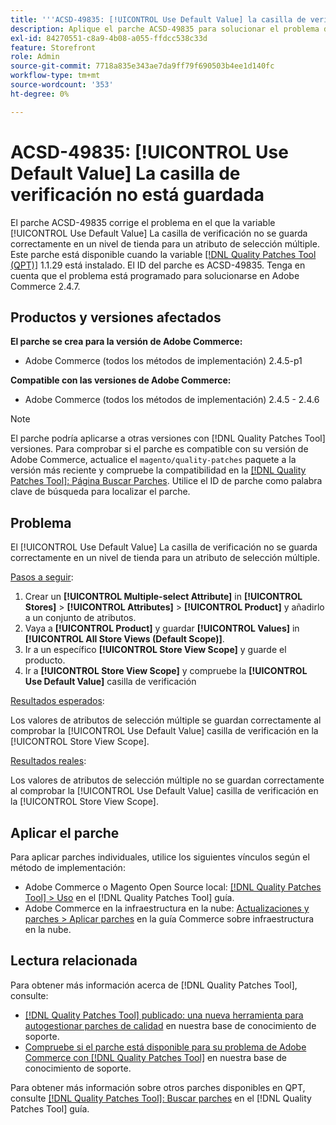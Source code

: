 ```yaml
---
title: '''ACSD-49835: [!UICONTROL Use Default Value] la casilla de verificación no está guardada"'
description: Aplique el parche ACSD-49835 para solucionar el problema de Adobe Commerce donde la variable [!UICONTROL Use Default Value] La casilla de verificación no se guarda correctamente en un nivel de tienda para un atributo de selección múltiple.
exl-id: 84270551-c8a9-4b08-a055-ffdcc538c33d
feature: Storefront
role: Admin
source-git-commit: 7718a835e343ae7da9ff79f690503b4ee1d140fc
workflow-type: tm+mt
source-wordcount: '353'
ht-degree: 0%

---
```


# ACSD-49835: [!UICONTROL Use Default Value] La casilla de verificación no está guardada

El parche ACSD-49835 corrige el problema en el que la variable [!UICONTROL Use Default Value] La casilla de verificación no se guarda correctamente en un nivel de tienda para un atributo de selección múltiple. Este parche está disponible cuando la variable [[!DNL Quality Patches Tool (QPT)]](/help/announcements/adobe-commerce-announcements/magento-quality-patches-released-new-tool-to-self-serve-quality-patches.md) 1.1.29 está instalado. El ID del parche es ACSD-49835. Tenga en cuenta que el problema está programado para solucionarse en Adobe Commerce 2.4.7.

## Productos y versiones afectados

**El parche se crea para la versión de Adobe Commerce:**

* Adobe Commerce (todos los métodos de implementación) 2.4.5-p1

**Compatible con las versiones de Adobe Commerce:**

* Adobe Commerce (todos los métodos de implementación) 2.4.5 - 2.4.6

>[!NOTE]
>
>El parche podría aplicarse a otras versiones con [!DNL Quality Patches Tool] versiones. Para comprobar si el parche es compatible con su versión de Adobe Commerce, actualice el `magento/quality-patches` paquete a la versión más reciente y compruebe la compatibilidad en la [[!DNL Quality Patches Tool]: Página Buscar Parches](https://experienceleague.adobe.com/tools/commerce-quality-patches/index.html). Utilice el ID de parche como palabra clave de búsqueda para localizar el parche.

## Problema

El [!UICONTROL Use Default Value] La casilla de verificación no se guarda correctamente en un nivel de tienda para un atributo de selección múltiple.

<u>Pasos a seguir</u>:

1. Crear un **[!UICONTROL Multiple-select Attribute]** in **[!UICONTROL Stores]** > **[!UICONTROL Attributes]** > **[!UICONTROL Product]** y añadirlo a un conjunto de atributos.
1. Vaya a **[!UICONTROL Product]** y guardar **[!UICONTROL Values]** in **[!UICONTROL All Store Views (Default Scope)]**.
1. Ir a un específico **[!UICONTROL Store View Scope]** y guarde el producto.
1. Ir a **[!UICONTROL Store View Scope]** y compruebe la **[!UICONTROL Use Default Value]** casilla de verificación

<u>Resultados esperados</u>:

Los valores de atributos de selección múltiple se guardan correctamente al comprobar la [!UICONTROL Use Default Value] casilla de verificación en la [!UICONTROL Store View Scope].

<u>Resultados reales</u>:

Los valores de atributos de selección múltiple no se guardan correctamente al comprobar la [!UICONTROL Use Default Value] casilla de verificación en la [!UICONTROL Store View Scope].

## Aplicar el parche

Para aplicar parches individuales, utilice los siguientes vínculos según el método de implementación:

* Adobe Commerce o Magento Open Source local: [[!DNL Quality Patches Tool] > Uso](https://experienceleague.adobe.com/docs/commerce-operations/tools/quality-patches-tool/usage.html) en el [!DNL Quality Patches Tool] guía.
* Adobe Commerce en la infraestructura en la nube: [Actualizaciones y parches > Aplicar parches](https://experienceleague.adobe.com/docs/commerce-cloud-service/user-guide/develop/upgrade/apply-patches.html) en la guía Commerce sobre infraestructura en la nube.

## Lectura relacionada

Para obtener más información acerca de [!DNL Quality Patches Tool], consulte:

* [[!DNL Quality Patches Tool] publicado: una nueva herramienta para autogestionar parches de calidad](/help/announcements/adobe-commerce-announcements/magento-quality-patches-released-new-tool-to-self-serve-quality-patches.md) en nuestra base de conocimiento de soporte.
* [Compruebe si el parche está disponible para su problema de Adobe Commerce con [!DNL Quality Patches Tool]](/help/support-tools/patches-available-in-qpt-tool/check-patch-for-magento-issue-with-magento-quality-patches.md) en nuestra base de conocimiento de soporte.

Para obtener más información sobre otros parches disponibles en QPT, consulte [[!DNL Quality Patches Tool]: Buscar parches](https://experienceleague.adobe.com/tools/commerce-quality-patches/index.html) en el [!DNL Quality Patches Tool] guía.
